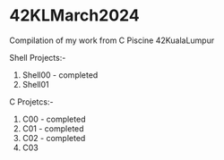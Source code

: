 # 42KLMarch2024
Compilation of my work from C Piscine 42KualaLumpur

Shell Projects:- 
1. Shell00 - completed
2. Shell01

C Projetcs:-
1. C00 - completed
2. C01 - completed
3. C02 - completed
4. C03
